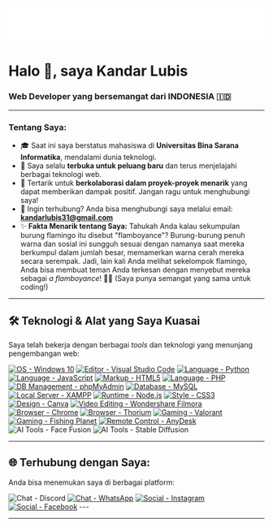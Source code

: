 <h1 align="center">
  <img src="https://raw.githubusercontent.com/KandarLubis/name/main/name.svg" alt="Kandar Lubis" />
</h1>

<h1 align="left">Halo 👋, saya Kandar Lubis</h1>
<h3 align="left">Web Developer yang bersemangat dari INDONESIA 🇮🇩</h3>

---

### Tentang Saya:

- 🎓 Saat ini saya berstatus mahasiswa di **Universitas Bina Sarana Informatika**, mendalami dunia teknologi.
- 🚀 Saya selalu **terbuka untuk peluang baru** dan terus menjelajahi berbagai teknologi web.
- 🤝 Tertarik untuk **berkolaborasi dalam proyek-proyek menarik** yang dapat memberikan dampak positif. Jangan ragu untuk menghubungi saya!
- 📧 Ingin terhubung? Anda bisa menghubungi saya melalui email: **kandarlubis31@gmail.com**
- ✨ **Fakta Menarik tentang Saya:** Tahukah Anda kalau sekumpulan burung flamingo itu disebut "flamboyance"? Burung-burung penuh warna dan sosial ini sungguh sesuai dengan namanya saat mereka berkumpul dalam jumlah besar, memamerkan warna cerah mereka secara serempak. Jadi, lain kali Anda melihat sekelompok flamingo, Anda bisa membuat teman Anda terkesan dengan menyebut mereka sebagai *a flamboyance*! 🦩🎉 (Saya punya semangat yang sama untuk coding!)

---

## 🛠️ Teknologi & Alat yang Saya Kuasai

Saya telah bekerja dengan berbagai *tools* dan teknologi yang menunjang pengembangan web:

[![OS - Windows 10](https://img.shields.io/badge/OS-Windows_10-informational?style=flat&logo=windows&logoColor=white&color=2bbc8a)](https://www.microsoft.com/windows/)
[![Editor - Visual Studio Code](https://img.shields.io/badge/Editor-Visual_Studio_Code-informational?style=flat&logo=visual-studio-code&logoColor=white&color=2bbc8a)](https://code.visualstudio.com/)
[![Language - Python](https://img.shields.io/badge/Language-Python-informational?style=flat&logo=python&logoColor=white&color=2bbc8a)](https://www.python.org/)
[![Language - JavaScript](https://img.shields.io/badge/Language-JavaScript-informational?style=flat&logo=javascript&logoColor=white&color=2bbc8a)](https://developer.mozilla.org/en-US/docs/Web/JavaScript)
[![Markup - HTML5](https://img.shields.io/badge/Markup-HTML5-informational?style=flat&logo=html5&logoColor=white&color=2bbc8a)](https://developer.mozilla.org/en-US/docs/Web/HTML)
[![Language - PHP](https://img.shields.io/badge/Language-PHP-informational?style=flat&logo=php&logoColor=white&color=777BB4)](https://www.php.net/)
[![DB Management - phpMyAdmin](https://img.shields.io/badge/DB_Management-phpMyAdmin-informational?style=flat&logo=phpmyadmin&logoColor=white&color=4682B4)](https://www.phpmyadmin.net/)
[![Database - MySQL](https://img.shields.io/badge/Database-MySQL-informational?style=flat&logo=mysql&logoColor=white&color=4479A1)](https://www.mysql.com/)
[![Local Server - XAMPP](https://img.shields.io/badge/Local_Server-XAMPP-informational?style=flat&logo=xampp&logoColor=white&color=FB7A24)](https://www.apachefriends.org/index.html)
[![Runtime - Node.js](https://img.shields.io/badge/Runtime-Node.js-informational?style=flat&logo=node.js&logoColor=white&color=8CC84B)](https://nodejs.org/)
[![Style - CSS3](https://img.shields.io/badge/Style-CSS3-informational?style=flat&logo=css3&logoColor=white&color=1572B6)](https://developer.mozilla.org/en-US/docs/Web/CSS)
[![Design - Canva](https://img.shields.io/badge/Design-Canva-informational?style=flat&logo=canva&logoColor=white&color=00C4CC)](https://www.canva.com/)
[![Video Editing - Wondershare Filmora](https://img.shields.io/badge/Video_Editing-Wondershare_Filmora-informational?style=flat&logo=wondershare&logoColor=white&color=00A4E4)](https://filmora.wondershare.com/)
[![Browser - Chrome](https://img.shields.io/badge/Browser-Chrome-informational?style=flat&logo=google-chrome&logoColor=white&color=4285F4)](https://www.google.com/chrome/)
[![Browser - Thorium](https://img.shields.io/badge/Browser-Thorium-informational?style=flat&color=blue)](https://thorium.rocks/) [![Gaming - Valorant](https://img.shields.io/badge/Gaming-Valorant-informational?style=flat&logo=valorant&logoColor=white&color=7645FF)](https://playvalorant.com/)
[![Gaming - Fishing Planet](https://img.shields.io/badge/Gaming-Fishing_Planet-informational?style=flat&logo=fishingplanet&logoColor=white&color=4E937A)](https://fishingplanet.com/)
[![Remote Control - AnyDesk](https://img.shields.io/badge/Remote_Control-AnyDesk-informational?style=flat&logo=anydesk&logoColor=white&color=1B1464)](https://www.anydesk.com/)
![AI Tools - Face Fusion](https://img.shields.io/badge/AI_Tools-Face_Fusion-green)
![AI Tools - Stable Diffusion](https://img.shields.io/badge/AI_Tools-Stable_Diffusion-blue)

---

## 🌐 Terhubung dengan Saya:
Anda bisa menemukan saya di berbagai platform:

![Chat - Discord](https://img.shields.io/badge/Chat-Discord-informational?style=flat&logo=discord&logoColor=white&color=5865F2) [![Chat - WhatsApp](https://img.shields.io/badge/Chat-WhatsApp-informational?style=flat&logo=whatsapp&logoColor=white&color=25D366)](https://wa.me/YOUR_PHONE_NUMBER) [![Social - Instagram](https://img.shields.io/badge/Social-Instagram-informational?style=flat&logo=instagram&logoColor=white&color=E4405F)](https://instagram.com/YOUR_INSTAGRAM_USERNAME) [![Social - Facebook](https://img.shields.io/badge/Social-Facebook-informational?style=flat&logo=facebook&logoColor=white&color=1877F2)](https://www.facebook.com/YOUR_FACEBOOK_USERNAME/) ---

---
